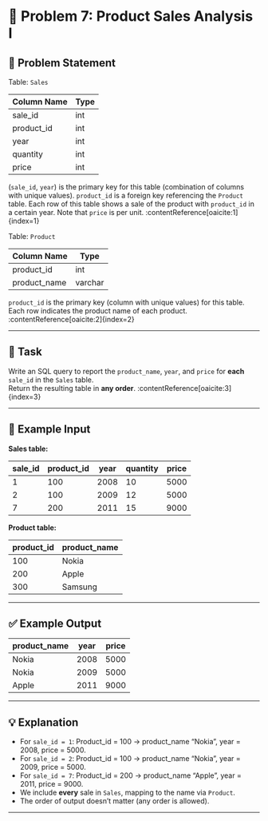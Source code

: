 # 🧩 Problem 7: Product Sales Analysis I

## 📝 Problem Statement

Table: `Sales`

| Column Name | Type |
|-------------|------|
| sale_id     | int  |
| product_id  | int  |
| year        | int  |
| quantity    | int  |
| price       | int  |

(`sale_id`, `year`) is the primary key for this table (combination of columns with unique values). `product_id` is a foreign key referencing the `Product` table. Each row of this table shows a sale of the product with `product_id` in a certain year. Note that `price` is per unit. :contentReference[oaicite:1]{index=1}

Table: `Product`

| Column Name  | Type    |
|--------------|---------|
| product_id   | int     |
| product_name | varchar |

`product_id` is the primary key (column with unique values) for this table. Each row indicates the product name of each product. :contentReference[oaicite:2]{index=2}

---

## 🎯 Task

Write an SQL query to report the `product_name`, `year`, and `price` for **each** `sale_id` in the `Sales` table.  
Return the resulting table in **any order**. :contentReference[oaicite:3]{index=3}

---

## 🧮 Example Input

**Sales table:**

| sale_id | product_id | year | quantity | price |
|---------|------------|------|----------|-------|
| 1       | 100        | 2008 | 10       | 5000  |
| 2       | 100        | 2009 | 12       | 5000  |
| 7       | 200        | 2011 | 15       | 9000  |

**Product table:**

| product_id | product_name |
|------------|--------------|
| 100        | Nokia        |
| 200        | Apple        |
| 300        | Samsung      |

---

## ✅ Example Output

| product_name | year  | price |
|--------------|--------|-------|
| Nokia        | 2008   | 5000  |
| Nokia        | 2009   | 5000  |
| Apple        | 2011   | 9000  |

---

## 💡 Explanation

- For `sale_id = 1`: Product_id = 100 → product_name “Nokia”, year = 2008, price = 5000.  
- For `sale_id = 2`: Product_id = 100 → product_name “Nokia”, year = 2009, price = 5000.  
- For `sale_id = 7`: Product_id = 200 → product_name “Apple”, year = 2011, price = 9000.  
- We include **every** sale in `Sales`, mapping to the name via `Product`.  
- The order of output doesn’t matter (any order is allowed).  

---
